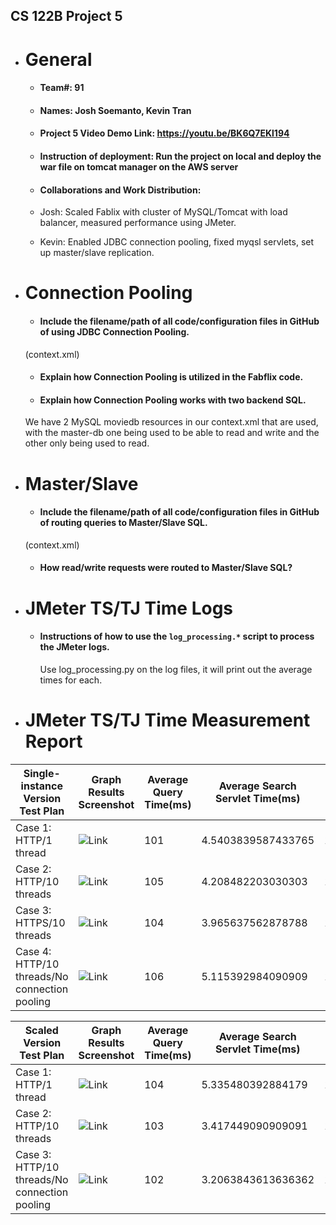 ## CS 122B Project 5

- # General
    - #### Team#: 91
    
    - #### Names: Josh Soemanto, Kevin Tran
    
    - #### Project 5 Video Demo Link: https://youtu.be/BK6Q7EKl194

    - #### Instruction of deployment: Run the project on local and deploy the war file on tomcat manager on the AWS server

    - #### Collaborations and Work Distribution: 
    - Josh: Scaled Fablix with cluster of MySQL/Tomcat with load balancer, measured performance using JMeter.  
    - Kevin: Enabled JDBC connection pooling, fixed myqsl servlets, set up master/slave replication.


- # Connection Pooling
    - #### Include the filename/path of all code/configuration files in GitHub of using JDBC Connection Pooling.
    (context.xml)
    - #### Explain how Connection Pooling is utilized in the Fabflix code.
     
    - #### Explain how Connection Pooling works with two backend SQL.
    We have 2 MySQL moviedb resources in our context.xml that are used, with the master-db one being used to be able to read and write and the other only being used to read. 

- # Master/Slave
    - #### Include the filename/path of all code/configuration files in GitHub of routing queries to Master/Slave SQL.
    (context.xml)
    - #### How read/write requests were routed to Master/Slave SQL?
    

- # JMeter TS/TJ Time Logs
    - #### Instructions of how to use the `log_processing.*` script to process the JMeter logs.
      Use log_processing.py on the log files, it will print out the average times for each.

- # JMeter TS/TJ Time Measurement Report

| **Single-instance Version Test Plan**          | **Graph Results Screenshot** | **Average Query Time(ms)** | **Average Search Servlet Time(ms)** | **Average JDBC Time(ms)** | **Analysis** |
|------------------------------------------------|------------------------------|----------------------------|-------------------------------------|---------------------------|--------------|
| Case 1: HTTP/1 thread                          | ![Link](../main/img/Single%201%20Connection.png) | 101                        | 4.5403839587433765                 | 1.8364649087812264      | ??           |
| Case 2: HTTP/10 threads                        | ![Link](../main/img/Single%2010%20Connection.png) | 105                        | 4.208482203030303                  | 1.6115404234848485    | ??           |
| Case 3: HTTPS/10 threads                       | ![Link](../main/img/Single%2010%20Connection%20HTTPS.png) | 104                        | 3.965637562878788             | 1.825863778030303    | ??           |
| Case 4: HTTP/10 threads/No connection pooling  | ![Link](../main/img/Single%2010%20No%20Connection.png) | 106                        | 5.115392984090909                  | 1.2669663950757575          | ??           |

| **Scaled Version Test Plan**                   | **Graph Results Screenshot** | **Average Query Time(ms)** | **Average Search Servlet Time(ms)** | **Average JDBC Time(ms)** | **Analysis** |
|------------------------------------------------|------------------------------|----------------------------|-------------------------------------|---------------------------|--------------|
| Case 1: HTTP/1 thread                          | ![Link](../main/img/Scaled%201%20Connection.png) | 104                       | 5.335480392884179          | 1.697641626040878           | ??           |
| Case 2: HTTP/10 threads                        | ![Link](../main/img/Scaled%2010%20Connection.png) | 103                      | 3.417449090909091             | 1.3724243015151516         | ??           |
| Case 3: HTTP/10 threads/No connection pooling  | ![Link](../main/img/Scaled%2010%20No%20Connection.png) | 102                       | 3.2063843613636362               | 1.0459005606060605          | ??           |
